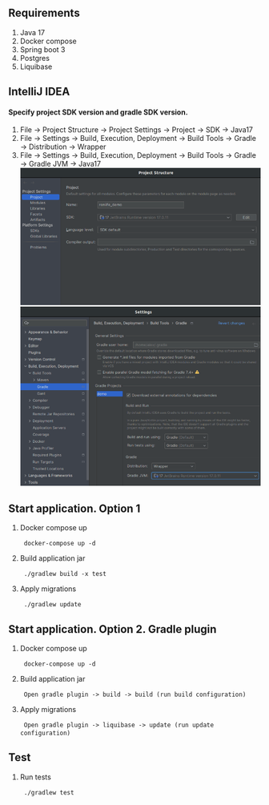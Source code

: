 ## Requirements
1. Java 17
2. Docker compose
3. Spring boot 3
4. Postgres
5. Liquibase

## IntelliJ IDEA

#### Specify project SDK version and gradle SDK version.

1. File -> Project Structure -> Project Settings -> Project -> SDK -> Java17
2. File -> Settings -> Build, Execution, Deployment -> Build Tools -> Gradle -> Distribution -> Wrapper
3. File -> Settings -> Build, Execution, Deployment -> Build Tools -> Gradle -> Gradle JVM -> Java17
![img_1.png](img_1.png)
![img_4.png](img_4.png)

## Start application. Option 1
1. Docker compose up

        docker-compose up -d
2. Build application jar

        ./gradlew build -x test
3. Apply migrations

        ./gradlew update

## Start application. Option 2. Gradle plugin 
1. Docker compose up

        docker-compose up -d
2. Build application jar

        Open gradle plugin -> build -> build (run build configuration)
3. Apply migrations

        Open gradle plugin -> liquibase -> update (run update configuration)

## Test

1. Run tests
         
        ./gradlew test